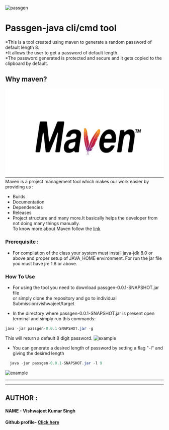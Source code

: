 ![passgen](https://github.com/vishwajeet-hash/passgen-java/blob/passgen-project/Individual%20Submissions/vishwajeet/images/Strong-Password-Generator.jpg)

# Passgen-java cli/cmd tool 

*This is a tool created using maven to generate a random password of default length 8. <br>
*It allows the user to get a password of default length. <br>
*The password generated is protected and secure and it gets copied to the clipboard by default.<br>

## Why maven?

![passgen](https://github.com/vishwajeet-hash/passgen-java/blob/passgen-project/Individual%20Submissions/vishwajeet/images/maven.jpeg)
Maven is a project management tool which makes our work easier by providing us :
 * Builds
 * Documentation
 * Dependencies
 * Releases
 * Project structure
and many more.It basically helps the developer from not doing many things manually.<br>
To know more about Maven follow the [link](https://maven.apache.org/)

 

### Prerequisite :

* For compilation of the class your system must install java-jdk 8.0 or above and proper setup of JAVA_HOME environment. For run  the jar file you must have jre 1.8 or above.

### How To Use

 * For using the tool you need to download passgen-0.0.1-SNAPSHOT.jar file<br>or simply clone the repository and go to individual Submission/vishwajeet/target

* In the directory where passgen-0.0.1-SNAPSHOT.jar is present open terminal and simply run this commands:
 ```java
 java -jar passgen-0.0.1-SNAPSHOT.jar -g
 ```
 
This will return a default 8 digit password.
![example](https://github.com/vishwajeet-hash/passgen-java/blob/passgen-project/Individual%20Submissions/vishwajeet/images/output1.PNG)

* You can generate a desired length of password by setting a flag "-l" and giving the desired length
```java
  java -jar passgen-0.0.1-SNAPSHOT.jar -l 9
```
![example](https://github.com/vishwajeet-hash/passgen-java/blob/passgen-project/Individual%20Submissions/vishwajeet/images/output2.PNG)

---
---

## AUTHOR :

#### NAME - Vishwajeet Kumar Singh <br>
#### Github profile- [Click here](https://github.com/vishwajeet-hash)

